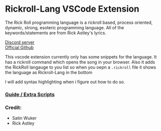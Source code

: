 # Rickroll-Lang VSCode Extension

The Rick Roll programming language is a rickroll based, process oriented, dynamic, strong, esoteric programming language. All of the keywords/statements are from Rick Astley's lyrics. 

[Discord server](https://discord.gg/yzZ3MfGZ8A)  
[Official Github](https://github.com/Rick-Lang/rickroll-lang/)

This vscode extension currently only has some snippets for the language. It has a rickroll command which opens the song in your browser. Also it adds the RickRoll langauge to you list so when you oepn a `.rickroll` file it shows the language as Rickroll-Lang in the bottom

I will add syntax highlighting when i figure out how to do so.

### [Guide / Extra Scripts](https://github.com/FusionSid/Rick-Lang-Scripts) 

### Credit:
- Satin Wuker
- Rick Astley
